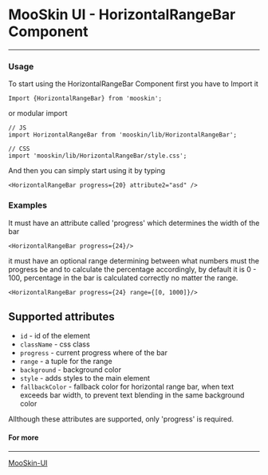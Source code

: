 # MooSkin UI - HorizontalRangeBar Component

___

### Usage

To start using the HorizontalRangeBar Component first you have to Import it

```
Import {HorizontalRangeBar} from 'mooskin';
```
or modular import
```
// JS
import HorizontalRangeBar from 'mooskin/lib/HorizontalRangeBar';

// CSS
import 'mooskin/lib/HorizontalRangeBar/style.css';
```

And then you can simply start using it by typing

```
<HorizontalRangeBar progress={20} attribute2="asd" />
```

### Examples


It must have an attribute called 'progress' which determines the width of the bar

```
<HorizontalRangeBar progress={24}/>
```

it must have an optional range determining between what numbers must the progress be and to calculate the percentage accordingly, by default it is 0 - 100, percentage in the bar is calculated correctly no matter the range.

```
<HorizontalRangeBar progress={24} range={[0, 1000]}/>
```

<div class="playground-doc">

## Supported attributes 

* `id` - id of the element
* `className` - css class
* `progress` - current progress where of the bar
* `range` - a tuple for the range
* `background` - background color
* `style` - adds styles to the main element
* `fallbackColor` - fallback color for horizontal range bar, when text exceeds bar width, to prevent text blending in the same background color 

</div>

Allthough these attributes are supported, only 'progress' is required.

#### For more

___

[MooSkin-UI](https://github.com/moosend/mooskin-ui)